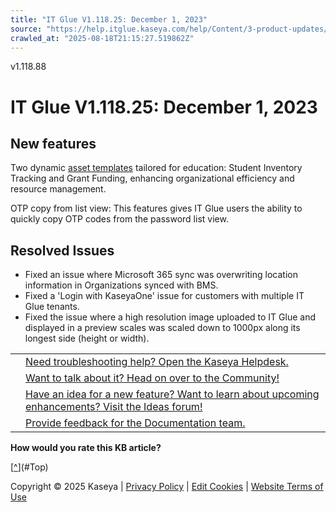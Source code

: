 ```yaml
---
title: "IT Glue V1.118.25: December 1, 2023"
source: "https://help.itglue.kaseya.com/help/Content/3-product-updates/it-glue-release-notes/V1.118.25%20-%202023-12-01.htm"
crawled_at: "2025-08-18T21:15:27.519862Z"
---
```


v1.118.88

# IT Glue V1.118.25: December 1, 2023

## New features

Two dynamic [asset templates](https://helpdesk.kaseya.com/hc/en-gb/articles/4407466559633-What-flexible-asset-templates-are-available) tailored for education: Student Inventory Tracking and Grant Funding, enhancing organizational efficiency and resource management.

OTP copy from list view: This features gives IT Glue users the ability to quickly copy OTP codes from the password list view.

## Resolved Issues

* Fixed an issue where Microsoft 365 sync was overwriting location information in Organizations synced with BMS.
* Fixed a 'Login with KaseyaOne' issue for customers with multiple IT Glue tenants.
* Fixed the issue where a high resolution image uploaded to IT Glue and displayed in a preview scales was scaled down to 1000px along its longest side (height or width).

|  |  |
| --- | --- |
|  | [Need troubleshooting help? Open the Kaseya Helpdesk.](https://helpdesk.kaseya.com/) |
|  | [Want to talk about it? Head on over to the Community!](https://community.kaseya.com/it-operations) |
|  | [Have an idea for a new feature? Want to learn about upcoming enhancements? Visit the Ideas forum!](https://community.kaseya.com/ideas/categories/ITGlue-ideas-portal) |
|  | [Provide feedback for the Documentation team.](javascript:(function()%7BSendLinkByMail()%3B%7D)()%3B) |

**How would you rate this KB article?**

[[^](#Top)](#Top)

Copyright © 2025 Kaseya | [Privacy Policy](https://www.kaseya.com/legal/kaseya-privacy-statement/) | [Edit Cookies](#) | [Website Terms of Use](https://www.kaseya.com/legal/website-terms-of-use/)
